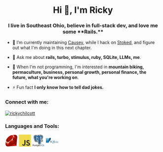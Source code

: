 <h1 align="center">Hi 👋, I'm Ricky</h1>
<h3 align="center">I live in Southeast Ohio, believe in full-stack dev, and love me some **Rails.**</h3>

- 🔭 I’m currently maintaining [Causey](https://www.causey.app/), while I hack on [Stoked](https://get.stokedhq.com/), and figure out what I'm doing in this next chapter.

- 💬 Ask me about **rails, turbo, stimulus, ruby, SQLite, LLMs, me**.

- 🧐 When I'm not programming, I'm interested in **mountain biking, permaculture, business, personal growth, personal finance, the future, what you're working on**.

- ⚡ Fun fact **I only know how to tell dad jokes.**

### Connect with me:
<a href="https://linkedin.com/in/rickychilcott" target="blank"><img align="center" src="https://raw.githubusercontent.com/rahuldkjain/github-profile-readme-generator/master/src/images/icons/Social/linked-in-alt.svg" alt="rickychilcott" height="30" width="40" /></a>

### Languages and Tools:

<!-- Ruby -->
<a href="https://www.ruby-lang.org/en/" target="_blank" rel="noreferrer" style="text-decoration: none;">
  <img src="https://raw.githubusercontent.com/devicons/devicon/master/icons/ruby/ruby-original.svg" alt="ruby" width="40" height="40"/>
</a>
<!-- JavaScript -->
<a href="https://developer.mozilla.org/en-US/docs/Web/JavaScript" target="_blank" rel="noreferrer" style="text-decoration: none;">
  <img src="https://raw.githubusercontent.com/devicons/devicon/master/icons/javascript/javascript-original.svg" alt="javascript" width="40" height="40"/>
</a>
<!-- PostgreSQL -->
<a href="https://www.postgresql.org" target="_blank" rel="noreferrer" style="text-decoration: none;">
  <img src="https://raw.githubusercontent.com/devicons/devicon/master/icons/postgresql/postgresql-original-wordmark.svg" alt="postgresql" width="40" height="40"/>
</a>
<!-- SQLite -->
<a href="https://www.sqlite.org/index.html" target="_blank" rel="noreferrer" style="text-decoration: none;">
  <img src="https://raw.githubusercontent.com/devicons/devicon/master/icons/sqlite/sqlite-original-wordmark.svg" alt="sqlite" width="40" height="40"/>
</a>
<!-- Hotwire >
<a href="https://turbo.hotwired.dev/" target="_blank" rel="noreferrer" style="text-decoration: none;">
  <img src="https://raw.githubusercontent.com/hotwired/turbo-site/refs/heads/main/_source/_assets/images/logo.svg" alt="Turbo and StimulusJS" width="40" height="40"/>
</a>

### Stats
![GitHub Stats](https://github-readme-stats.vercel.app/api?username=rickychilcott&show_icons=true&locale=en)

## Streak

[![GitHub Streak](https://streak-stats.demolab.com?user=rickychilcott)](https://git.io/streak-stats)
